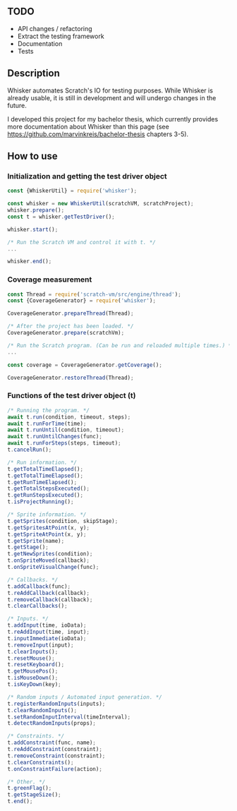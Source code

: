 ## TODO

- API changes / refactoring
- Extract the testing framework
- Documentation
- Tests

## Description

Whisker automates Scratch's IO for testing purposes.
While Whisker is already usable, it is still in development and will undergo changes in the future.

I developed this project for my bachelor thesis, which currently provides more documentation about Whisker than this page (see https://github.com/marvinkreis/bachelor-thesis chapters 3-5).

## How to use

### Initialization and getting the test driver object

```javascript
const {WhiskerUtil} = require('whisker');

const whisker = new WhiskerUtil(scratchVM, scratchProject);
whisker.prepare();
const t = whisker.getTestDriver();

whisker.start();

/* Run the Scratch VM and control it with t. */
...

whisker.end();
```

### Coverage measurement

```javascript
const Thread = require('scratch-vm/src/engine/thread');
const {CoverageGenerator} = require('whisker');

CoverageGenerator.prepareThread(Thread);

/* After the project has been loaded. */
CoverageGenerator.prepare(scratchVm);

/* Run the Scratch program. (Can be run and reloaded multiple times.) */
...

const coverage = CoverageGenerator.getCoverage();

CoverageGenerator.restoreThread(Thread);
```

### Functions of the test driver object (t)

```javascript
/* Running the program. */
await t.run(condition, timeout, steps);
await t.runForTime(time);
await t.runUntil(condition, timeout);
await t.runUntilChanges(func);
await t.runForSteps(steps, timeout);
t.cancelRun();

/* Run information. */
t.getTotalTimeElapsed();
t.getTotalTimeElapsed();
t.getRunTimeElapsed();
t.getTotalStepsExecuted();
t.getRunStepsExecuted();
t.isProjectRunning();

/* Sprite information. */
t.getSprites(condition, skipStage);
t.getSpritesAtPoint(x, y);
t.getSpriteAtPoint(x, y);
t.getSprite(name);
t.getStage();
t.getNewSprites(condition);
t.onSpriteMoved(callback);
t.onSpriteVisualChange(func);

/* Callbacks. */
t.addCallback(func);
t.reAddCallback(callback);
t.removeCallback(callback);
t.clearCallbacks();

/* Inputs. */
t.addInput(time, ioData);
t.reAddInput(time, input);
t.inputImmediate(ioData);
t.removeInput(input);
t.clearInputs();
t.resetMouse();
t.resetKeyboard();
t.getMousePos();
t.isMouseDown();
t.isKeyDown(key);

/* Random inputs / Automated input generation. */
t.registerRandomInputs(inputs);
t.clearRandomInputs();
t.setRandomInputInterval(timeInterval);
t.detectRandomInputs(props);

/* Constraints. */
t.addConstraint(func, name);
t.reAddConstraint(constraint);
t.removeConstraint(constraint);
t.clearConstraints();
t.onConstraintFailure(action);

/* Other. */
t.greenFlag();
t.getStageSize();
t.end();
```


